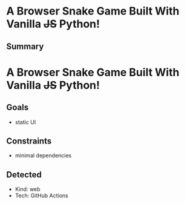 # A Browser Snake Game Built With Vanilla ~~JS~~ Python!

## Summary
# A Browser Snake Game Built With Vanilla ~~JS~~ Python!

## Goals
- static UI

## Constraints
- minimal dependencies

## Detected
- Kind: web
- Tech: GitHub Actions
